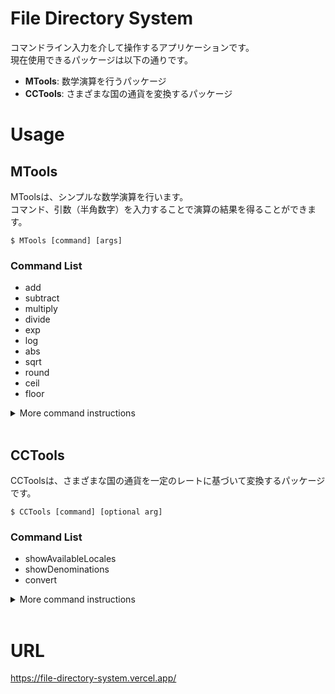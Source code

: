 # File Directory System

コマンドライン入力を介して操作するアプリケーションです。  
現在使用できるパッケージは以下の通りです。
- **MTools**: 数学演算を行うパッケージ
- **CCTools**: さまざまな国の通貨を変換するパッケージ


# Usage
## MTools
MToolsは、シンプルな数学演算を行います。  
コマンド、引数（半角数字）を入力することで演算の結果を得ることができます。
```
$ MTools [command] [args]
```

### Command List
- add
- subtract
- multiply
- divide
- exp
- log
- abs
- sqrt
- round
- ceil
- floor

<details>
<summary>More command instructions</summary>
<div>

## add
コンマで区切った半角数字の引数を2つ入力してください。
  
e.g.
```
$ MTools add 3,4
MTools:
your result is: 7
```

## subtract
コンマで区切った半角数字の引数を2つ入力してください。
  
e.g.
```
$ MTools subtract 6,7
MTools:
your result is: -1
```

## multiply
コンマで区切った半角数字の引数を2つ入力してください。
  
e.g.
```
$ MTools multiply 6,7
MTools:
your result is: 42
```

## divide
コンマで区切った半角数字の引数を2つ入力してください。ただし、0で割ることはできません。
  
e.g.
```
$ MTools divide 6,3
MTools:
your result is: 2
```
## exp
コンマで区切った半角数字の引数を2つ入力してください。
  
e.g.
```
$ MTools exp 6,3
MTools:
your result is: 216
```
## log
コンマで区切った半角数字の引数を2つ入力してください。ただし、底は0以上かつ1以外の数である必要があります。
  
e.g.
```
$ MTools log 2,8
MTools:
your result is: 3
```
## abs
半角数字の引数を1つだけ入力してください。
  
e.g.
```
$ MTools abs -4
MTools:
your result is: 4
```
## sqrt
半角数字の引数を1つだけ入力してください。
  
e.g.
```
$ MTools sqrt -4
MTools:
your result is: 4
```
## ceil
半角数字の引数を1つだけ入力してください。
  
e.g.
```
$ MTools ceil -4
MTools:
your result is: 4
```
## round
半角数字の引数を1つだけ入力してください。
  
e.g.
```
$ MTools round -4
MTools:
your result is: 4
```
## floor
半角数字の引数を1つだけ入力してください。
  
e.g.
```
$ MTools floor -4
MTools:
your result is: 4
```

</div>
</details>
<br>

## CCTools
CCToolsは、さまざまな国の通貨を一定のレートに基づいて変換するパッケージです。  
```
$ CCTools [command] [optional arg]
```

### Command List
- showAvailableLocales
- showDenominations
- convert

<details>
<summary>More command instructions</summary>
<div>

## showAvailableLocales
引数は受け取らず、変換するための利用可能なロケールのリストを表示します。
  
e.g.
```
$ CCTools showAvailableLocales
CCTools:
India
USA
Europe
UAE
```

## showDenominations
利用可能なロケールのリストから1つの要素を引数として受け取り、そのロケールでサポートされているデノミテーション（通貨の単位）のリストを表示します。
```
$ CCTools showDenominations [locale]
```
e.g.
```
$ CCTools showDenominations India
CCTools:
Rupee
Paisa
```

## convert
変換前の通貨の単位、通貨量、変換先の通貨の単位の3つの引数を受け取り、通貨を変換し、入力と出力の値、通貨単位を表示します。通貨量は半角数字で入力してください。  
出力の通貨量は、小数第三位以下を切り捨てます。
```
$ CCTools convert [sourceDenomination] [sourceAmount] [destinationDenomination]
```
e.g.
```
$ CCTools convert Rupee 200 Dollar
CCTools:
Input: 200 Rupee, Output: 2.72 Dollar
```

</div>
</details>
<br>

# URL
https://file-directory-system.vercel.app/
